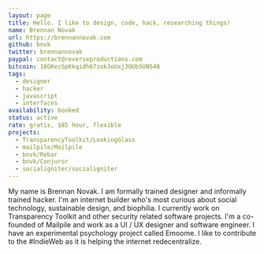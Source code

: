 ```yaml
---
layout: page
title: Hello. I like to design, code, hack, researching things!
name: Brennan Novak
url: https://brennannovak.com
github: bnvk
twitter: brennannovak
paypal: contact@reverseproductions.com
bitcoin: 18GKezSpKkqidh67zok3oUxj3QUbSUN548
tags:
  - designer
  - hacker
  - javascript
  - interfaces
availability: booked
status: active
rate: gratis, $85 hour, flexible
projects:
  - TransparencyToolkit/LookingGlass
  - mailpile/Mailpile
  - bnvk/Rebar
  - bnvk/Conjuror
  - socialigniter/socialigniter
---
```


My name is Brennan Novak. I am formally trained designer and informally trained
hacker. I'm an internet builder who's most curious about social technology,
sustainable design, and biophilia. I currently work on Transparency Toolkit
and other security related software projects. I'm a co-founded of Mailpile and
work as a UI / UX designer and software engineer. I have an experimental
psychology project called Emoome. I like to contribute to the #IndieWeb as it
is helping the internet redecentralize.
